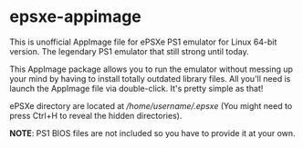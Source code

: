 # epsxe-appimage
This is unofficial AppImage file for ePSXe PS1 emulator for Linux 64-bit version. The legendary PS1 emulator that still strong until today.

This AppImage package allows you to run the emulator without messing up your mind by having to install totally outdated library files. All you'll need is launch the AppImage file via double-click. It's pretty simple as that!

ePSXe directory are located at <i>/home/username/.epsxe</i> (You might need to press Ctrl+H to reveal the hidden directories).

<b>NOTE</b>: PS1 BIOS files are not included so you have to provide it at your own. 
